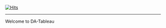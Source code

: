 [![Hits](https://hits.seeyoufarm.com/api/count/incr/badge.svg?url=https%3A%2F%2Fgithub.com%2FGhaiyur%2FDA-Tableau&count_bg=%23000000&title_bg=%23000000&icon=&icon_color=%23E7E7E7&title=Visitors&edge_flat=false)](https://hits.seeyoufarm.com)

---

Welcome to DA-Tableau


